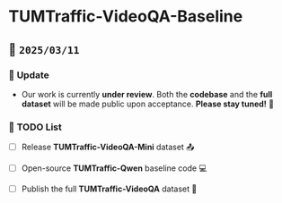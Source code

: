 # TUMTraffic-VideoQA-Baseline  

## 🚀 `2025/03/11`  

### 🔔 **Update**  
- Our work is currently **under review**. Both the **codebase** and the **full dataset** will be made public upon acceptance. **Please stay tuned!** 🚀

### 📌 **TODO List**  
- [ ] Release **TUMTraffic-VideoQA-Mini** dataset 📤  
- [ ] Open-source **TUMTraffic-Qwen** baseline code 💻  
- [ ] Publish the full **TUMTraffic-VideoQA** dataset 📂  

